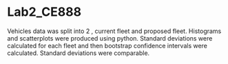 # Lab2_CE888

Vehicles data was split into 2 , current fleet and proposed fleet. Histograms and scatterplots were produced using python.
 Standard deviations were calculated for each fleet and then bootstrap confidence intervals were calculated. Standard deviations were comparable.
